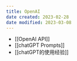 ```yaml
---
title: OpenAI
date created: 2023-02-28
date modified: 2023-03-08
---
```


- [[OpenAI API]]
- [[chatGPT Prompts]]
- [[chatGPT的使用经验]]
